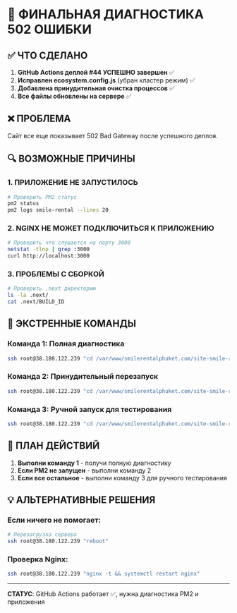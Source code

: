 # 🚨 ФИНАЛЬНАЯ ДИАГНОСТИКА 502 ОШИБКИ

## ✅ ЧТО СДЕЛАНО
1. **GitHub Actions деплой #44 УСПЕШНО завершен** ✅
2. **Исправлен ecosystem.config.js** (убран кластер режим) ✅
3. **Добавлена принудительная очистка процессов** ✅
4. **Все файлы обновлены на сервере** ✅

## ❌ ПРОБЛЕМА
Сайт все еще показывает 502 Bad Gateway после успешного деплоя.

## 🔍 ВОЗМОЖНЫЕ ПРИЧИНЫ

### 1. ПРИЛОЖЕНИЕ НЕ ЗАПУСТИЛОСЬ
```bash
# Проверить PM2 статус
pm2 status
pm2 logs smile-rental --lines 20
```

### 2. NGINX НЕ МОЖЕТ ПОДКЛЮЧИТЬСЯ К ПРИЛОЖЕНИЮ
```bash
# Проверить что слушается на порту 3000
netstat -tlnp | grep :3000
curl http://localhost:3000
```

### 3. ПРОБЛЕМЫ С СБОРКОЙ
```bash
# Проверить .next директорию
ls -la .next/
cat .next/BUILD_ID
```

## 🔧 ЭКСТРЕННЫЕ КОМАНДЫ

### Команда 1: Полная диагностика
```bash
ssh root@38.180.122.239 "cd /var/www/smilerentalphuket.com/site-smile-rental && echo '=== PM2 STATUS ===' && pm2 status && echo '=== PM2 LOGS ===' && pm2 logs smile-rental --lines 10 && echo '=== PORT CHECK ===' && netstat -tlnp | grep :3000 && echo '=== CURL TEST ===' && curl -I http://localhost:3000 && echo '=== BUILD CHECK ===' && ls -la .next/ && echo '=== PACKAGE.JSON ===' && ls -la package.json"
```

### Команда 2: Принудительный перезапуск
```bash
ssh root@38.180.122.239 "cd /var/www/smilerentalphuket.com/site-smile-rental && pm2 delete all && killall node && npm run build && pm2 start ecosystem.config.js && pm2 status"
```

### Команда 3: Ручной запуск для тестирования
```bash
ssh root@38.180.122.239 "cd /var/www/smilerentalphuket.com/site-smile-rental && npm start"
```

## 🚀 ПЛАН ДЕЙСТВИЙ

1. **Выполни команду 1** - получи полную диагностику
2. **Если PM2 не запущен** - выполни команду 2
3. **Если все остальное** - выполни команду 3 для ручного тестирования

## 💡 АЛЬТЕРНАТИВНЫЕ РЕШЕНИЯ

### Если ничего не помогает:
```bash
# Перезагрузка сервера
ssh root@38.180.122.239 "reboot"
```

### Проверка Nginx:
```bash
ssh root@38.180.122.239 "nginx -t && systemctl restart nginx"
```

---
**СТАТУС**: GitHub Actions работает ✅, нужна диагностика PM2 и приложения
